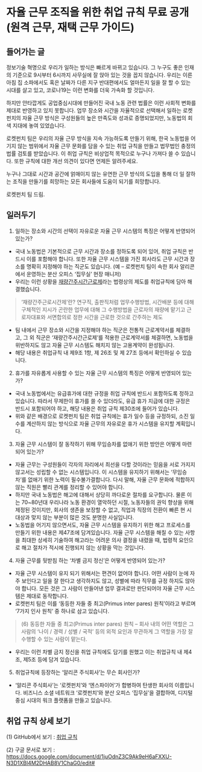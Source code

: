 # 자율 근무 조직을 위한 취업 규칙 무료 공개 (원격 근무, 재택 근무 가이드)

## 들어가는 글

정보기술 혁명으로 우리가 일하는 방식은 빠르게 바뀌고 있습니다. 그 누구도 좋은 인재의 기준으로 9시부터 6시까지 사무실에 잘 앉아 있는 것을 꼽지 않습니다. 우리는 이른 아침 집 소파에서도 혹은 날짜가 다른 지구 반대편에서도 얼마든지 일을 잘 할 수 있는 시대를 살고 있고, 코로나19는 이런 변화를 더욱 가속화 할 것입니다.

하지만 안타깝게도 공업중심시대에 만들어진 국내 노동 관련 법률은 이런 사회적 변화를 제대로 반영하고 있지 못합니다. 업무 장소와 시간을 자율적으로 선택해서 일하는 로켓펀치의 자율 근무 방식은 구성원들의 높은 만족도와 성과로 증명되었지만, 노동법의 회색 지대에 놓여 있었습니다.

로켓펀치 팀은 우리의 자율 근무 방식을 지속 가능하도록 만들기 위해, 한국 노동법을 어기지 않는 범위에서 자율 근무 문화를 담을 수 있는 취업 규칙을 만들고 법무법인 충정의 법률 검토를 받았습니다. 이 취업 규칙은 비상업적 목적으로 누구나 가져다 쓸 수 있습니다. 또한 규칙에 대한 개선 의견이 있다면 언제든 알려주세요.

누구나 그대로 시간과 공간에 얽매이지 않는 유연한 근무 방식의 도입을 통해 더 일 잘하는 조직을 만들기를 희망하는 모든 회사들에 도움이 되기를 희망합니다.

로켓펀치 팀 드림.

## 일러두기

1. 일하는 장소와 시간의 선택이 자유로운 자율 근무 시스템의 특징은 어떻게 반영되어 있는가?

* 국내 노동법은 기본적으로 근무 시간과 장소를 정하도록 되어 있어, 취업 규칙은 반드시 이를 포함해야 합니다. 또한 자율 근무 시스템을 가진 회사라도 근무 시간과 장소를 명확히 지정해야 하는 직군도 있습니다. (예 – 로켓펀치 팀이 속한 회사 알리콘에서 운영하는 분산 오피스 ‘집무실’ 현장 매니저)
* 우리는 이런 상황을 [재량간주시간근로제](http://www.moel.go.kr/local/seoulseobu/info/dataroom/view.do?bbs_seq=67584)라는 법령상의 제도를 취업규칙에 담아 해결했습니다.
> ‘재량간주근로시간제’란? 연구직, 출판직처럼 업무수행방법, 시간배분 등에 대해 구체적인 지시가 곤란한 업무에 대해 그 수행방법을 근로자의 재량에 맡기고 근로자대표와 서면합의로 정한 시간을 근로한 것으로 간주하는 제도
* 팀 내에서 근무 장소와 시간을 지정해야 하는 직군은 전통적 근로계약서를 체결하고, 그 외 직군은 ‘재량간주시간근로제’를 적용한 근로계약서를 체결하면, 노동법을 위반하지도 않고 자율 근무 시스템도 해치지 않는 고용계약이 완성됩니다.
* 해당 내용은 취업규칙 내 제9조 1항, 제 26조 및 제 27조 등에서 확인하실 수 있습니다.

2. 휴가를 자유롭게 사용할 수 있는 자율 근무 시스템의 특징은 어떻게 반영되어 있는가?

* 국내 노동법에서는 유급휴가에 대한 규정을 취업 규칙에 반드시 포함하도록 정하고 있습니다. 따라서 무제한이 휴가를 쓸 수 있더라도, 유급 휴가 지급에 대한 규정은 반드시 포함되어야 하고, 해당 내용은 취업 규칙 제30조에 들어가 있습니다.
* 위와 같은 배경으로 로켓펀치 팀은 취업 규칙에는 휴가 일수 등을 규정하되, 소진 일수를 계산하지 않는 방식으로 자율 근무의 자유로운 휴가 시스템을 유지할 계획입니다.

3. 자율 근무 시스템이 잘 동작하기 위해 무임승차를 없애기 위한 방안은 어떻게 마련되어 있는가?

* 자율 근무는 구성원들이 각자의 자리에서 최선을 다할 것이라는 믿음을 서로 가지지 않고서는 성립할 수 없는 시스템입니다. 이 시스템을 유지하기 위해서는 ‘무임승차’를 없애기 위한 노력이 필수불가결합니다. 다시 말해, 자율 근무 문화에 적합하지 않는 직원은 빨리 관계를 정리할 수 있어야 합니다.
* 하지만 국내 노동법은 해고에 대해서 상당히 까다로운 절차를 요구합니다. 물론 이는 70~80년대 우리나라 노동 환경이 열악하던 시절, 노동자들의 권익 향상을 위해 제정된 것이지만, 회사의 생존을 보장할 수 없고, 직업과 직장의 전환이 빠른 현 시대상과 맞지 않는 부분이 많은 것도 분명한 사실입니다.
* 노동법을 어기지 않으면서도, 자율 근무 시스템을 유지하기 위한 해고 프로세스를 만들기 위한 내용은 제47조에 담겨있습니다. 자율 근무 시스템을 해칠 수 있는 사항을 최대한 상세히 기술하여 해고라는 어려운 의사 결정을 내렸을 때, 법령적 요인으로 해고 절차가 적시에 진행되지 않는 상황을 막는 것입니다.

4. 자율 근무를 뒷받침 하는 ‘차별 금지 정신’은 어떻게 반영되어 있는가?

* 자율 근무 시스템이 유지 되기 위해서는 편견이 없어야 합니다. 어떤 사람이 눈에 자주 보인다고 일을 잘 한다고 생각하지도 않고, 성별에 따라 직무를 규정 하지도 않아야 합니다. 모든 것은 그 사람이 만들어낸 업무 결과로만 판단되어야 자율 근무 시스템은 제대로 동작합니다.
* 로켓펀치 팀은 이를 ‘동등한 자들 중 최고(Primus inter pares) 원칙’이라고 부르며 ‘7가지 인사 원칙’ 중 하나로 삼고 있습니다.
> (6) 동등한 자들 중 최고(Primus inter pares) 원칙 – 회사 내의 어떤 역할은 그 사람의 ‘나이 / 경력 / 성별 / 국적’ 등의 외적 요인과 무관하게 그 역할을 가장 잘 수행할 수 있는 사람이 맡는다.
* 우리는 이런 차별 금지 정신을 취업 규칙에도 담기를 원했고 이는 취업규칙 내 제4조, 제5조 등에 담겨 있습니다.

5. 취업규칙에 등장하는 ‘알리콘 주식회사’는 무슨 회사인가?

* ‘알리콘 주식회사’는 ‘로켓펀치’와 ‘엔스파이어’가 합병하여 탄생한 회사의 이름입니다. 비즈니스 소셜 네트워크 ‘로켓펀치’와 분산 오피스 ‘집무실’을 결합하여, 디지털 중심 시대의 워크 플랫폼을 만들고 있습니다.

## 취업 규칙 상세 보기

(1) GitHub에서 보기 : [취업 규칙]()

(2) 구글 문서로 보기 : https://docs.google.com/document/d/1juOdnZ3C9Ak9eH6aFXXU-N3D1XBl4M2DHAB8V1ChaG0/edit#
